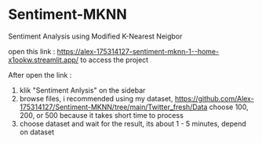 # Sentiment-MKNN
Sentiment Analysis using Modified K-Nearest Neigbor

open this link : https://alex-175314127-sentiment-mknn-1--home-x1ookw.streamlit.app/
to access the project

After open the link :
1. klik "Sentiment Anlysis" on the sidebar
2. browse files, i recommended using my dataset, https://github.com/Alex-175314127/Sentiment-MKNN/tree/main/Twitter_fresh/Data
    choose 100, 200, or 500 because it takes short time to process
3. choose dataset and wait for the result, its about 1 - 5 minutes, depend on dataset

